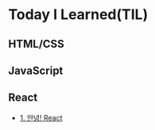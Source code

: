 # Today I Learned(TIL)

## HTML/CSS

## JavaScript

## React
- [1. 안녕! React](https://github.com/jaesukpark77/TIL/blob/main/React/1.%20%EC%95%88%EB%85%95!%20React.md)